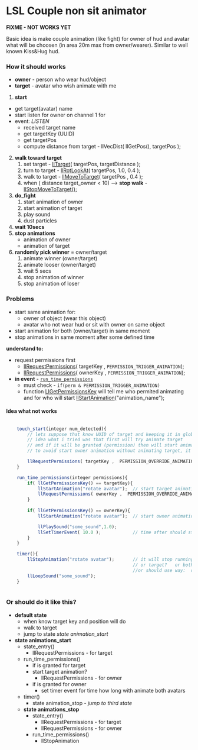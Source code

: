 # LSL Couple non sit animator

**FIXME - NOT WORKS YET**

Basic idea is make couple animation (like fight) for owner of hud and avatar
what will be choosen (in area 20m max from owner/wearer). Similar to well known 
Kiss&Hug hud.

### How it should works

- **owner** - person who wear hud/object
- **target** - avatar who wish animate with me
  
1. **start**
  - get target(avatar) name
  - start listen for owner on channel 1 for 
  - event: _LISTEN_
    - received target name
    - get targetKey (UUID)
    - get targetPos 
    - compute distance from target - llVecDist( llGetPos(), targetPos );
2. **walk toward target**
   1. set target  -  [llTarget](http://wiki.secondlife.com/wiki/LlTarget)(  targetPos, targetDistance );
   2. turn to target - [llRotLookAt](http://wiki.secondlife.com/wiki/LlRotLookAt)( targetPos, 1.0, 	0.4 );
   3. walk to target - [llMoveToTarget](http://wiki.secondlife.com/wiki/LlMoveToTarget)( targetPos , 0.4 );
   4. when ( distance target_owner < 10)  -->  **stop walk**  - [llStopMoveToTarget();](http://wiki.secondlife.com/wiki/LlStopMoveToTarget)
3. **do_fight**
   1. start animation of owner
   2. start animation of target
   3. play sound 
   4. dust particles 
4. **wait 10secs**
5. **stop animations**
   - animation of owner
   - animation of target
6. **randomly pick winner** = owner/target
   1. animate winner (owner/target)
   2. animate looser (owner/target)
   3. wait 5 secs
   4. stop animation of winner
   5. stop animation of loser

### Problems

  - start same animation for:
     - owner of object (wear this object)
     - avatar who not wear hud or sit with owner on same object
  - start animation for both (owner/target) in same moment 
  - stop animations in same moment after some defined time

**understand to:**

  - request permissions first
    -  [llRequestPermissions](http://wiki.secondlife.com/wiki/LlGetPermissionsKey)( targetKey , `PERMISSION_TRIGGER_ANIMATION`);
    -  [llRequestPermissions](http://wiki.secondlife.com/wiki/LlRequestPermissions)( ownerKey , `PERMISSION_TRIGGER_ANIMATION`);
  - **in event** -  [`run_time_permissions`](http://wiki.secondlife.com/wiki/Run_time_permissions)
    - must check - `if(perm & PERMISSION_TRIGGER_ANIMATION)`
    - function [LlGetPermissionsKey](http://wiki.secondlife.com/wiki/LlGetPermissionsKey) will tell me who permited animating and for who will start [llStartAnimation](http://wiki.secondlife.com/wiki/LlStartAnimation)("animation_name");


#### Idea what not works  
```javascript

    touch_start(integer num_detected){
        // lets suppose that know UUID of target and keeping it in global targetKey
        // idea what i tried was that first will try animate target 
        // and if it will be granted (permission) then will start animate owner
        // to avoid start owner animation without animating target, it would be silly

        llRequestPermissions( targetKey ,  PERMISSION_OVERRIDE_ANIMATIONS);
    }

    run_time_permissions(integer permissions){    
        if( llGetPermissionsKey() == targetKey){ 
            llStartAnimation("rotate avatar");	// start target animation  
            llRequestPermissions( ownerKey ,  PERMISSION_OVERRIDE_ANIMATIONS);                      
        }
       
        if( llGetPermissionsKey() == ownerKey){
            llStartAnimation("rotate avatar");	// start owner animation

            llPlaySound("some_sound",1.0);
            llSetTimerEvent( 10.0 );			// time after should stop animations of both             
        }
    }

    timer(){
        llStopAnimation("rotate avatar");       // it will stop running animation of owner?
                                                // or target?   or both? in same moment?
                                                //or should use way:  requestion permissions again -> in that stop
        llLoopSound("some_sound");
    }
    
```

### Or should do it like this?
- **default state**
  - when know target key and position will do 
  - walk to target
  - jump to state *state animation_start*
- **state animations_start**
  - state_entry()
    - llRequestPermissions - for target
  - run_time_permissions()
    - if is granted for target 
    - start target animation? 
      - llRequestPermissions - for owner
    - if is granted for owner
      - set timer event for time how long with animate both avatars
  - timer()
    - state animation_stop - *jump to third state*
  - **state animations_stop**
    - state_entry()
      - llRequestPermissions - for target  
      - llRequestPermissions - for owner
    - run_time_permissions()
      - llStopAnimation
    

